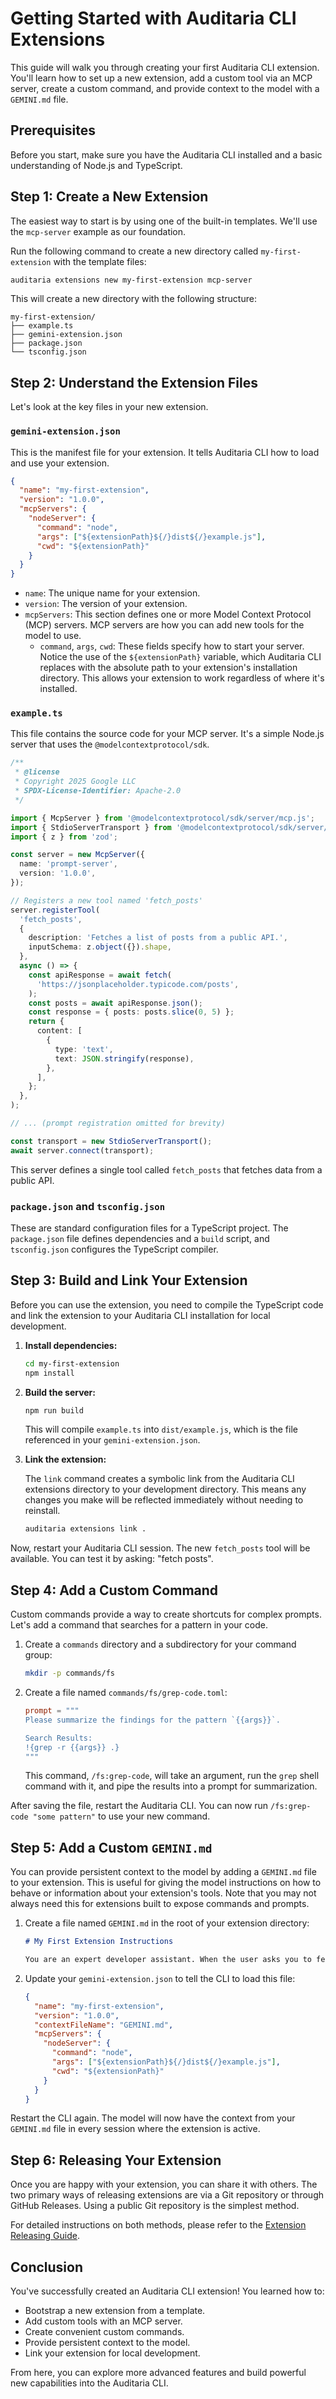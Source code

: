 # Getting Started with Auditaria CLI Extensions

This guide will walk you through creating your first Auditaria CLI extension. You'll learn how to set up a new extension, add a custom tool via an MCP server, create a custom command, and provide context to the model with a `GEMINI.md` file.

## Prerequisites

Before you start, make sure you have the Auditaria CLI installed and a basic understanding of Node.js and TypeScript.

## Step 1: Create a New Extension

The easiest way to start is by using one of the built-in templates. We'll use the `mcp-server` example as our foundation.

Run the following command to create a new directory called `my-first-extension` with the template files:

```bash
auditaria extensions new my-first-extension mcp-server
```

This will create a new directory with the following structure:

```
my-first-extension/
├── example.ts
├── gemini-extension.json
├── package.json
└── tsconfig.json
```

## Step 2: Understand the Extension Files

Let's look at the key files in your new extension.

### `gemini-extension.json`

This is the manifest file for your extension. It tells Auditaria CLI how to load and use your extension.

```json
{
  "name": "my-first-extension",
  "version": "1.0.0",
  "mcpServers": {
    "nodeServer": {
      "command": "node",
      "args": ["${extensionPath}${/}dist${/}example.js"],
      "cwd": "${extensionPath}"
    }
  }
}
```

- `name`: The unique name for your extension.
- `version`: The version of your extension.
- `mcpServers`: This section defines one or more Model Context Protocol (MCP) servers. MCP servers are how you can add new tools for the model to use.
  - `command`, `args`, `cwd`: These fields specify how to start your server. Notice the use of the `${extensionPath}` variable, which Auditaria CLI replaces with the absolute path to your extension's installation directory. This allows your extension to work regardless of where it's installed.

### `example.ts`

This file contains the source code for your MCP server. It's a simple Node.js server that uses the `@modelcontextprotocol/sdk`.

```typescript
/**
 * @license
 * Copyright 2025 Google LLC
 * SPDX-License-Identifier: Apache-2.0
 */

import { McpServer } from '@modelcontextprotocol/sdk/server/mcp.js';
import { StdioServerTransport } from '@modelcontextprotocol/sdk/server/stdio.js';
import { z } from 'zod';

const server = new McpServer({
  name: 'prompt-server',
  version: '1.0.0',
});

// Registers a new tool named 'fetch_posts'
server.registerTool(
  'fetch_posts',
  {
    description: 'Fetches a list of posts from a public API.',
    inputSchema: z.object({}).shape,
  },
  async () => {
    const apiResponse = await fetch(
      'https://jsonplaceholder.typicode.com/posts',
    );
    const posts = await apiResponse.json();
    const response = { posts: posts.slice(0, 5) };
    return {
      content: [
        {
          type: 'text',
          text: JSON.stringify(response),
        },
      ],
    };
  },
);

// ... (prompt registration omitted for brevity)

const transport = new StdioServerTransport();
await server.connect(transport);
```

This server defines a single tool called `fetch_posts` that fetches data from a public API.

### `package.json` and `tsconfig.json`

These are standard configuration files for a TypeScript project. The `package.json` file defines dependencies and a `build` script, and `tsconfig.json` configures the TypeScript compiler.

## Step 3: Build and Link Your Extension

Before you can use the extension, you need to compile the TypeScript code and link the extension to your Auditaria CLI installation for local development.

1.  **Install dependencies:**

    ```bash
    cd my-first-extension
    npm install
    ```

2.  **Build the server:**

    ```bash
    npm run build
    ```

    This will compile `example.ts` into `dist/example.js`, which is the file referenced in your `gemini-extension.json`.

3.  **Link the extension:**

    The `link` command creates a symbolic link from the Auditaria CLI extensions directory to your development directory. This means any changes you make will be reflected immediately without needing to reinstall.

    ```bash
    auditaria extensions link .
    ```

Now, restart your Auditaria CLI session. The new `fetch_posts` tool will be available. You can test it by asking: "fetch posts".

## Step 4: Add a Custom Command

Custom commands provide a way to create shortcuts for complex prompts. Let's add a command that searches for a pattern in your code.

1.  Create a `commands` directory and a subdirectory for your command group:

    ```bash
    mkdir -p commands/fs
    ```

2.  Create a file named `commands/fs/grep-code.toml`:

    ```toml
    prompt = """
    Please summarize the findings for the pattern `{{args}}`.

    Search Results:
    !{grep -r {{args}} .}
    """
    ```

    This command, `/fs:grep-code`, will take an argument, run the `grep` shell command with it, and pipe the results into a prompt for summarization.

After saving the file, restart the Auditaria CLI. You can now run `/fs:grep-code "some pattern"` to use your new command.

## Step 5: Add a Custom `GEMINI.md`

You can provide persistent context to the model by adding a `GEMINI.md` file to your extension. This is useful for giving the model instructions on how to behave or information about your extension's tools. Note that you may not always need this for extensions built to expose commands and prompts.

1.  Create a file named `GEMINI.md` in the root of your extension directory:

    ```markdown
    # My First Extension Instructions

    You are an expert developer assistant. When the user asks you to fetch posts, use the `fetch_posts` tool. Be concise in your responses.
    ```

2.  Update your `gemini-extension.json` to tell the CLI to load this file:

    ```json
    {
      "name": "my-first-extension",
      "version": "1.0.0",
      "contextFileName": "GEMINI.md",
      "mcpServers": {
        "nodeServer": {
          "command": "node",
          "args": ["${extensionPath}${/}dist${/}example.js"],
          "cwd": "${extensionPath}"
        }
      }
    }
    ```

Restart the CLI again. The model will now have the context from your `GEMINI.md` file in every session where the extension is active.

## Step 6: Releasing Your Extension

Once you are happy with your extension, you can share it with others. The two primary ways of releasing extensions are via a Git repository or through GitHub Releases. Using a public Git repository is the simplest method.

For detailed instructions on both methods, please refer to the [Extension Releasing Guide](./extensions/extension-releasing.md).

## Conclusion

You've successfully created an Auditaria CLI extension! You learned how to:

- Bootstrap a new extension from a template.
- Add custom tools with an MCP server.
- Create convenient custom commands.
- Provide persistent context to the model.
- Link your extension for local development.

From here, you can explore more advanced features and build powerful new capabilities into the Auditaria CLI.

